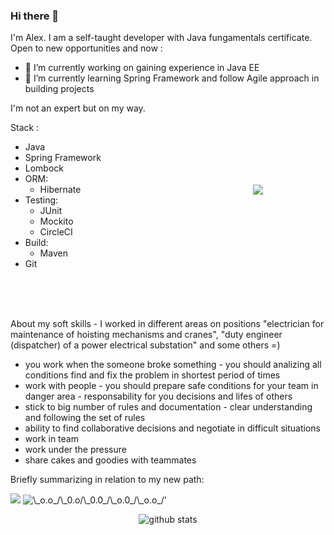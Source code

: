 ### Hi there 👋

<!--
**naglec13/naglec13** is a ✨ _special_ ✨ repository because its `README.md` (this file) appears on your GitHub profile.

Here are some ideas to get you started:

- 🔭 I’m currently working on experiencing in Java EE
- 🌱 I’m currently learning Spring Framework and building projects via Agile approach
- 👯 I’m looking to collaborate on ...
- 🤔 I’m looking for help with ...
- 💬 Ask me about ...
- 📫 How to reach me: ...
- 😄 Pronouns: ...
- ⚡ Fun fact: ...
-->


 I'm Alex. I am a self-taught developer with Java fungamentals certificate. Open to new opportunities and now :
 
- 🔭 I’m currently working on gaining experience in Java EE
- 🌱 I’m currently learning Spring Framework and follow Agile approach in building projects

I'm not an expert but on my way.
<p>
<img src='https://media.giphy.com/media/vzO0Vc8b2VBLi/source.gif' align='right'
     vspace='100' hspace='100'>

Stack : 
 - Java 
 - Spring Framework
 - Lombock
- ORM:
   - Hibernate
- Testing:
   - JUnit 
   - Mockito
   - CircleCI
- Build: 
   - Maven
 - Git
</p>


<br>
<br>
<br>


 About my soft skills - I worked in different areas on positions "electrician for maintenance of hoisting mechanisms and cranes", "duty engineer (dispatcher) of a power electrical substation" and some others =) 
 - you work when the someone broke something - you should analizing all conditions find and fix the problem in shortest period of times
 - work with people - you should prepare safe conditions for your team  in danger area - responsability for you decisions and lifes of others 
- stick to big number of rules and documentation  - clear understanding and following the set of rules 
- ability to find collaborative decisions and negotiate in difficult situations 
- work in team
 - work under the pressure
 - share cakes and goodies with teammates

 Briefly summarizing in relation to my new path:
 
<img src='https://media.giphy.com/media/BuReg1EyvWaac/giphy.gif'>
<img src='https://visitor-badge.glitch.me/badge?page_id=naglec13.naglec13'
alt= \_o.o_/\_0.o/\_0.0_/\_o.0_/\_o.o_/'>


<p align = 'center'>
  <img src="https://github-readme-stats.vercel.app/api/?username=naglec13&show_icons=true&title_color=fffffff&icon_color=000000&text_color=000000" alt="github stats"/></br>
</p>

